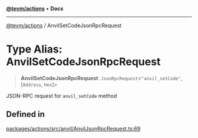 [**@tevm/actions**](../README.md) • **Docs**

***

[@tevm/actions](../globals.md) / AnvilSetCodeJsonRpcRequest

# Type Alias: AnvilSetCodeJsonRpcRequest

> **AnvilSetCodeJsonRpcRequest**: `JsonRpcRequest`\<`"anvil_setCode"`, [`Address`, `Hex`]\>

JSON-RPC request for `anvil_setCode` method

## Defined in

[packages/actions/src/anvil/AnvilJsonRpcRequest.ts:69](https://github.com/evmts/tevm-monorepo/blob/main/packages/actions/src/anvil/AnvilJsonRpcRequest.ts#L69)
